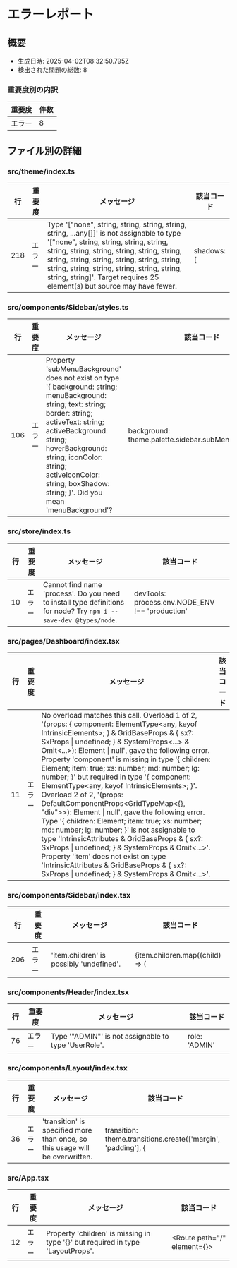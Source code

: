 # エラーレポート

## 概要

- 生成日時: 2025-04-02T08:32:50.795Z
- 検出された問題の総数: 8

### 重要度別の内訳

| 重要度 | 件数 |
|--------|------|
| エラー | 8 |

## ファイル別の詳細

### src/theme/index.ts

| 行 | 重要度 | メッセージ | 該当コード |
|-----|----------|-------------|-------------|
| 218 | エラー | Type '["none", string, string, string, string, string, ...any[]]' is not assignable to type '["none", string, string, string, string, string, string, string, string, string, string, string, string, string, string, string, string, string, string, string, string, string, string, string, string]'.   Target requires 25 element(s) but source may have fewer. |   shadows: [ |

### src/components/Sidebar/styles.ts

| 行 | 重要度 | メッセージ | 該当コード |
|-----|----------|-------------|-------------|
| 106 | エラー | Property 'subMenuBackground' does not exist on type '{ background: string; menuBackground: string; text: string; border: string; activeText: string; activeBackground: string; hoverBackground: string; iconColor: string; activeIconColor: string; boxShadow: string; }'. Did you mean 'menuBackground'? |   background: theme.palette.sidebar.subMenuBackground, |

### src/store/index.ts

| 行 | 重要度 | メッセージ | 該当コード |
|-----|----------|-------------|-------------|
| 10 | エラー | Cannot find name 'process'. Do you need to install type definitions for node? Try `npm i --save-dev @types/node`. |     devTools: process.env.NODE_ENV !== 'production' |

### src/pages/Dashboard/index.tsx

| 行 | 重要度 | メッセージ | 該当コード |
|-----|----------|-------------|-------------|
| 11 | エラー | No overload matches this call.   Overload 1 of 2, '(props: { component: ElementType<any, keyof IntrinsicElements>; } & GridBaseProps & { sx?: SxProps<Theme> \| undefined; } & SystemProps<...> & Omit<...>): Element \| null', gave the following error.     Property 'component' is missing in type '{ children: Element; item: true; xs: number; md: number; lg: number; }' but required in type '{ component: ElementType<any, keyof IntrinsicElements>; }'.   Overload 2 of 2, '(props: DefaultComponentProps<GridTypeMap<{}, "div">>): Element \| null', gave the following error.     Type '{ children: Element; item: true; xs: number; md: number; lg: number; }' is not assignable to type 'IntrinsicAttributes & GridBaseProps & { sx?: SxProps<Theme> \| undefined; } & SystemProps<Theme> & Omit<...>'.       Property 'item' does not exist on type 'IntrinsicAttributes & GridBaseProps & { sx?: SxProps<Theme> \| undefined; } & SystemProps<Theme> & Omit<...>'. |         <Grid item xs={12} md={6} lg={3}> |

### src/components/Sidebar/index.tsx

| 行 | 重要度 | メッセージ | 該当コード |
|-----|----------|-------------|-------------|
| 206 | エラー | 'item.children' is possibly 'undefined'. |                         {item.children.map((child) => ( |

### src/components/Header/index.tsx

| 行 | 重要度 | メッセージ | 該当コード |
|-----|----------|-------------|-------------|
| 76 | エラー | Type '"ADMIN"' is not assignable to type 'UserRole'. |         role: 'ADMIN' |

### src/components/Layout/index.tsx

| 行 | 重要度 | メッセージ | 該当コード |
|-----|----------|-------------|-------------|
| 36 | エラー | 'transition' is specified more than once, so this usage will be overwritten. |     transition: theme.transitions.create(['margin', 'padding'], { |

### src/App.tsx

| 行 | 重要度 | メッセージ | 該当コード |
|-----|----------|-------------|-------------|
| 12 | エラー | Property 'children' is missing in type '{}' but required in type 'LayoutProps'. |       <Route path="/" element={<Layout />}> |


